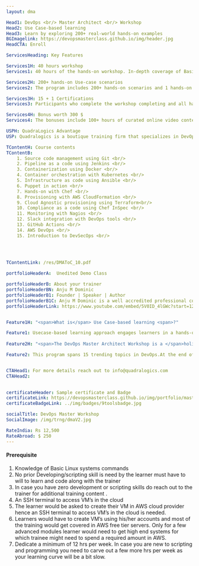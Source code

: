 ```yaml
---
layout: dma

Head1: DevOps <br/> Master Architect <br/> Workshop 
Head2: Use Case-based learning
Head3: Learn by exploring 200+ real-world hands-on examples
BGImagelink: https://devopsmasterclass.github.io/img/header.jpg
HeadCTA: Enroll

ServicesHeading: Key Features

Services1H: 40 hours workshop 
Services1: 40 hours of the hands-on workshop. In-depth coverage of Basic to Advanced topics, ideal for beginners and experienced. 

Services2H: 200+ hands-on Use-case scenarios
Services2: The program includes 200+ hands-on scenarios and 1 hands-on capstone project to ensure learning is more practical than just being theoretical. 

Services3H: 15 + 1 Certifications  
Services3: Participants who complete the workshop completing and all hands-on assignments would be awarded a verifiable digital credential hosted on certifyme.online . 

Services4H: Bonus worth 300 $
Services4: The bonuses include 100+ hours of curated online video contents , Life time acess to QLS DevOps Community 

USPH: QuadraLogics Advantage
USP: Quadralogics is a boutique training firm that specializes in DevOps training and consulting. Since our inception in 2014, QuadraLogics has facilitated more than 150+ corporate and public workshops enabling more than 10000+ practitioners. We are trusted partners with global brands like Pluralsight, Udacity, Coursera, etc and enable them in designing/delivering technical content and training. Quadralogics today is one of the most trusted training/content producers and a premium player in the B2B DevOps market. Building on our experience, our industry experts have carefully handcrafted the workshop "DevOps Master Architect". We use a technique called “Task-based learning”. In this approach, the practitioner learns by exploring 200+ hands-on, real-life scenarios. This unique style enables the practitioner to be more competent and highly productive after the workshop.

TContentH: Course contents
TContentB: 
    1. Source code management using Git <br/>
    2. Pipeline as a code using Jenkins <br/>
    3. Containerization using Docker <br/>
    4. Container orchestration with Kubernetes <br/>
    5. Infrastructure as code using Ansible <br/>
    6. Puppet in action <br/>
    7. Hands-on with Chef <br/>
    8. Provisioning with AWS CloudFormation <br/>
    9. Cloud Agnostic provisioning using Terraform<br/>
    10. Compliance as a code using Chef InSpec <br/>
    11. Monitoring with Nagios <br/>
    12. Slack integration with DevOps tools <br/>
    13. GitHub Actions <br/>
    14. AWS DevOps <br/>
    15. Introduction to DevSecOps <br/>

    
    

TContentLink: /res/DMAToC_10.pdf

portfolioHeaderA:  Unedited Demo Class 

portfolioHeaderB: About your trainer
portfolioHeaderBN: Anju M Dominic
portfolioHeaderB1: Founder | Speaker | Author
portfolioHeaderB1C: Anju M Dominic is a well accredited professional corporate trainer and consultant in the field of DevOps . She has conducted over 150+ hands-on workshops across different product and service companies. She is also a trainer/author across various training companies including PluralSight, Edureka, KnowledgeHut, etc. She is currently the Principal consultant and founder of QuadraLogics, a boutique training/consulting firm. Anju is well known for her contributions to technical articles which includes two books and several whitepapers in the field of software engineering. She is also a regular speaker for many DevOps and Agile conferences
portfolioHeaderLink: https://www.youtube.com/embed/5V0ID_4lGWc?start=12


Feature1H: "<span>What is</span> Use Case-based learning <span>?"

Feature1: Usecase-based learning approach engages learners in a hands-on exercise of specific scenarios that resemble real-world examples. This learner-centric method helps learners gain not only the required knowledge but the key skill to apply the gained knowledge. Focusing on learning how to apply knowledge is essential for practical subjects like DevOps. In our 12 weeks DevOps Master Architect program we use Use Case-based learning technique. Our practitioner learns by exploring 200+ hands-on, real-life scenarios. 
 
Feature2H: "<span>The DevOps Master Architect Workshop is a </span>holistic, comprehensive program <span>that covers 15 most leading technology used across the DevOps spectrum.</span>"

Feature2: This program spans 15 trending topics in DevOps.At the end of the program learners has to complete a capstone project where learner puts in the practices from DevOps world


CTAHead1: For more details reach out to info@quadralogics.com
CTAHead2:
                      

certificateHeader: Sample certificate and Badge 
certificateLink: https://devopsmasterclass.github.io/img/portfolio/master.jpg
certificateBadgeLink: ../img/badges/9toolsbadge.jpg

socialTitle: DevOps Master Workshop
SocialImage: /img/trng/dmaV2.jpg

RateIndia: Rs 12,500
RateAbroad: $ 250
---
```


#### Prerequisite

1. Knowledge of Basic Linux systems commands
2. No prior Developing/scripting skill is need by the learner must have to will to learn and code along with  the trainer
3. In case you have zero development or scripting skills do reach out to the trainer for additional training content . 
4. An SSH terminal to access VM’s in the cloud
5. The learner would be asked to create their VM in AWS cloud provider hence an SSH terminal to access VM’s in the cloud is needed.
6. Learners would have to create VM’s using his/her accounts and most of the training would get covered in AWS free tier servers. Only for a few advanced modules learner would need to get high end systems for which trainee might need to spend a required amount in AWS.
7. Dedicate a minimum of 12 hrs per week. In case you are new to scripting and programming you need to carve out a few more hrs per week as your learning curve will be a bit slow.

